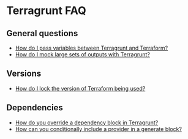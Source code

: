 # Terragrunt FAQ

## General questions

- [How do I pass variables between Terragrunt and Terraform?](https://github.com/gruntwork-io/knowledge-base/discussions/137)
- [How do I mock large sets of outputs with Terragrunt?](https://github.com/gruntwork-io/knowledge-base/discussions/109)

## Versions

- [How do I lock the version of Terraform being used?](https://github.com/gruntwork-io/knowledge-base/discussions/187)

## Dependencies

- [How do you override a dependency block in Terragrunt?](https://github.com/gruntwork-io/knowledge-base/discussions/172)
- [How can you conditionally include a provider in a generate block?](https://github.com/gruntwork-io/knowledge-base/discussions/205)


<!-- ##DOCS-SOURCER-START
{
  "sourcePlugin": "local-copier",
  "hash": "98df4b23885f621d3307a6112f2c6c9b"
}
##DOCS-SOURCER-END -->
